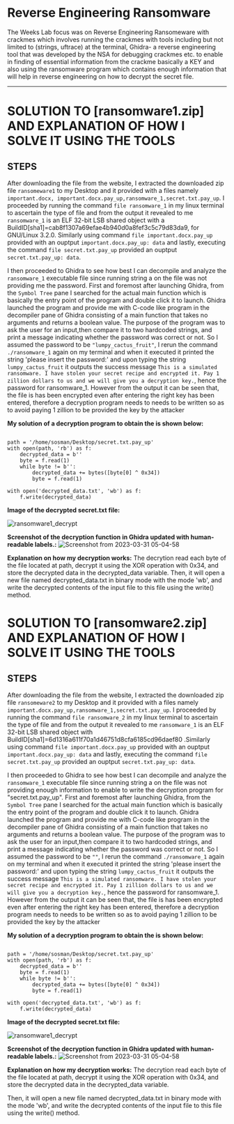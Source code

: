 #  Reverse Engineering Ransomware 

The Weeks Lab focus was on Reverse Engineering Ransomeware with crackmes which involves running the crackmes with tools including but not limited to (strings, uftrace) at the terminal, Ghidra- a reverse engineering tool that was developed by the NSA for debugging crackmes etc. to enable in finding of essential information from the crackme basically a KEY and also using the ransomware program which contains enough information that will help in reverse engineering on how to decrypt the secret file.

---
# SOLUTION TO [ransomware1.zip] AND EXPLANATION OF HOW I SOLVE IT USING THE TOOLS
## STEPS
After downloading the file from the website, I extracted the downloaded zip file `ransomeware1` to my Desktop and it provided with a files namely `important.docx, important.docx.pay_up,ransomware_1,secret.txt.pay_up`. I proceeded by running the command `file ransomware_1` in my linux terminal to ascertain the type of file and from the output it revealed to me `ransomware_1` is an ELF 32-bit LSB shared object with a BuildID[sha1]=cab8f1307a69efae4b940d0a8fef3c5c79d83da9, for GNU/Linux 3.2.0. Similarly using  command `file important.docx.pay_up` provided with an ouptput `important.docx.pay_up: data` and lastly, executing the command `file secret.txt.pay_up` provided an ouptput `secret.txt.pay_up: data`.

I then proceeded to Ghidra to see how best I can decompile and analyze the `ransomware_1` executable file since running string a on the file was not providing me the password. First and foremost after launching Ghidra, from the `Symbol Tree` pane I searched for the actual main function which is basically the entry point of the program and double click it to launch. Ghidra launched the program and provide me with C-code like program in the decompiler pane of Ghidra consisting of a main function that takes no arguments and returns a boolean value. The purpose of the program was to ask the user for an input,then compare it to two hardcoded strings, and print a message indicating whether the password was correct or not. So I assumed the password to be `"lumpy_cactus_fruit"`, I rerun the command `./ransomware_1` again on my terminal and when it executed it printed the string 'please insert the password:' and upon typing the string `lumpy_cactus_fruit` it outputs the success message `This is a simulated ransomware. I have stolen your secret recipe and encrypted it. Pay 1 zillion dollars to us and we will give you a decryption key.`, hence the password for ransomware_1. However from the output it can be seen that, the file is has been encrypted even after entering the right key has been entered, therefore a decryption program needs to needs to be written so as to avoid paying 1 zillion to be provided the key by the attacker
 
**My solution of a decryption program to obtain the is shown below:**
<pre><code>
path = '/home/sosman/Desktop/secret.txt.pay_up'
with open(path, 'rb') as f:
    decrypted_data = b''
    byte = f.read(1)
    while byte != b'':
        decrypted_data += bytes([byte[0] ^ 0x34])
        byte = f.read(1)

with open('decrypted_data.txt', 'wb') as f:
    f.write(decrypted_data)
</pre></code>


**Image of the decrypted secret.txt file:**

![ransomware1_decrypt](https://user-images.githubusercontent.com/66968869/229383065-b31b473d-f763-49a1-b4bf-c9479c4b7b02.png)


**Screenshot of the decryption function in Ghidra updated with human-readable labels.:** 
![Screenshot from 2023-03-31 05-04-58](https://user-images.githubusercontent.com/66968869/229383156-59e673cf-7b2b-4ed2-a318-cd870179b9fa.png)

**Explanation on how my decryption works:**
The decrytion read each byte of the file located at path, decrypt it using the XOR operation with 0x34, and store the decrypted data in the decrypted_data variable.
Then, it will open a new file named decrypted_data.txt in binary mode with the mode 'wb', and write the decrypted contents of the input file to this file using the write() method.



# SOLUTION TO [ransomware2.zip] AND EXPLANATION OF HOW I SOLVE IT USING THE TOOLS
## STEPS
After downloading the file from the website, I extracted the downloaded zip file `ransomeware2` to my Desktop and it provided with a files namely `important.docx.pay_up,ransomware_1,secret.txt.pay_up`. I proceeded by running the command `file ransomware_2` in my linux terminal to ascertain the type of file and from the output it revealed to me `ransomware_1` is an ELF 32-bit LSB shared object with BuildID[sha1]=6d1316a611f70a1d46751d8cfa6185cd96daef80
.Similarly using  command `file important.docx.pay_up` provided with an ouptput `important.docx.pay_up: data` and lastly, executing the command `file secret.txt.pay_up` provided an ouptput `secret.txt.pay_up: data`.

I then proceeded to Ghidra to see how best I can decompile and analyze the `ransomware_1` executable file since running string a on the file was not providing enough information to enable to write the decryption program for "secret.txt.pay_up". First and foremost after launching Ghidra, from the `Symbol Tree` pane I searched for the actual main function which is basically the entry point of the program and double click it to launch. Ghidra launched the program and provide me with C-code like program in the decompiler pane of Ghidra consisting of a main function that takes no arguments and returns a boolean value. The purpose of the program was to ask the user for an input,then compare it to two hardcoded strings, and print a message indicating whether the password was correct or not. So I assumed the password to be `""`, I rerun the command `./ransomware_1` again on my terminal and when it executed it printed the string 'please insert the password:' and upon typing the string `lumpy_cactus_fruit` it outputs the success message `This is a simulated ransomware. I have stolen your secret recipe and encrypted it. Pay 1 zillion dollars to us and we will give you a decryption key.`, hence the password for ransomware_1. However from the output it can be seen that, the file is has been encrypted even after entering the right key has been entered, therefore a decryption program needs to needs to be written so as to avoid paying 1 zillion to be provided the key by the attacker
 
**My solution of a decryption program to obtain the is shown below:**
<pre><code>
path = '/home/sosman/Desktop/secret.txt.pay_up'
with open(path, 'rb') as f:
    decrypted_data = b''
    byte = f.read(1)
    while byte != b'':
        decrypted_data += bytes([byte[0] ^ 0x34])
        byte = f.read(1)

with open('decrypted_data.txt', 'wb') as f:
    f.write(decrypted_data)
</pre></code>


**Image of the decrypted secret.txt file:**

![ransomware1_decrypt](https://user-images.githubusercontent.com/66968869/229383065-b31b473d-f763-49a1-b4bf-c9479c4b7b02.png)


**Screenshot of the decryption function in Ghidra updated with human-readable labels.:** 
![Screenshot from 2023-03-31 05-04-58](https://user-images.githubusercontent.com/66968869/229383156-59e673cf-7b2b-4ed2-a318-cd870179b9fa.png)

**Explanation on how my decryption works:**
The decrytion read each byte of the file located at path, decrypt it using the XOR operation with 0x34, and store the decrypted data in the decrypted_data variable.

Then, it will open a new file named decrypted_data.txt in binary mode with the mode 'wb', and write the decrypted contents of the input file to this file using the write() method.

